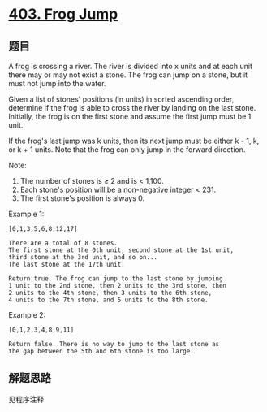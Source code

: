 # [403. Frog Jump](https://leetcode.com/problems/frog-jump/)

## 题目

A frog is crossing a river. The river is divided into x units and at each unit there may or may not exist a stone. The frog can jump on a stone, but it must not jump into the water.

Given a list of stones' positions (in units) in sorted ascending order, determine if the frog is able to cross the river by landing on the last stone. Initially, the frog is on the first stone and assume the first jump must be 1 unit.

If the frog's last jump was k units, then its next jump must be either k - 1, k, or k + 1 units. Note that the frog can only jump in the forward direction.

Note:

1. The number of stones is ≥ 2 and is < 1,100.
1. Each stone's position will be a non-negative integer < 231.
1. The first stone's position is always 0.

Example 1:

```text
[0,1,3,5,6,8,12,17]

There are a total of 8 stones.
The first stone at the 0th unit, second stone at the 1st unit,
third stone at the 3rd unit, and so on...
The last stone at the 17th unit.

Return true. The frog can jump to the last stone by jumping
1 unit to the 2nd stone, then 2 units to the 3rd stone, then
2 units to the 4th stone, then 3 units to the 6th stone,
4 units to the 7th stone, and 5 units to the 8th stone.
```

Example 2:

```text
[0,1,2,3,4,8,9,11]

Return false. There is no way to jump to the last stone as
the gap between the 5th and 6th stone is too large.
```

## 解题思路

见程序注释

